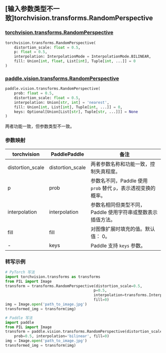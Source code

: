 ## [输入参数类型不一致]torchvision.transforms.RandomPerspective

### [torchvision.transforms.RandomPerspective](https://pytorch.org/vision/main/generated/torchvision.transforms.RandomPerspective.html?highlight=randomperspective#torchvision.transforms.RandomPerspective)

```python
torchvision.transforms.RandomPerspective(
    distortion_scale: float = 0.5,
    p: float = 0.5,
    interpolation: InterpolationMode = InterpolationMode.BILINEAR,
    fill: Union[int, float, List[int], Tuple[int, ...]] = 0
)
```

### [paddle.vision.transforms.RandomPerspective](https://www.paddlepaddle.org.cn/documentation/docs/zh/develop/api/paddle/vision/transforms/RandomPerspective_cn.html)

```python
paddle.vision.transforms.RandomPerspective(
    prob: float = 0.5,
    distortion_scale: float = 0.5,
    interpolation: Union[str, int] = 'nearest',
    fill: Union[int, List[int], Tuple[int, ...]] = 0,
    keys: Optional[Union[List[str], Tuple[str, ...]]] = None
)
```

两者功能一致，但参数类型不一致。

### 参数映射

| torchvision | PaddlePaddle | 备注                                                         |
| ----------------------------------------- | ------------------------------------------ | ------------------------------------------------------------ |
| distortion_scale                   | distortion_scale                    | 两者参数名称和功能一致，控制失真程度。                       |
| p                                  | prob                                | 参数名不同，Paddle 使用 `prob` 替代 `p`，表示透视变换的概率。 |
| interpolation   | interpolation                 | 参数名相同但类型不同，Paddle 使用字符串或整数表示插值方法。    |
| fill            | fill                 | 对图像扩展时填充的值。默认值： 0。                 |
| -                                         | keys              | Paddle 支持 `keys` 参数。 |

### 转写示例

```python
# PyTorch 写法
import torchvision.transforms as transforms
from PIL import Image
transform = transforms.RandomPerspective(distortion_scale=0.5,
                                        p=0.5,
                                        interpolation=transforms.InterpolationMode.BILINEAR,
                                        fill=0)
img = Image.open('path_to_image.jpg')
transformed_img = transform(img)

# Paddle 写法
import paddle
from PIL import Image
transform = paddle.vision.transforms.RandomPerspective(distortion_scale=0.5,
    prob=0.5, interpolation='bilinear', fill=0)
img = Image.open('path_to_image.jpg')
transformed_img = transform(img)
```
